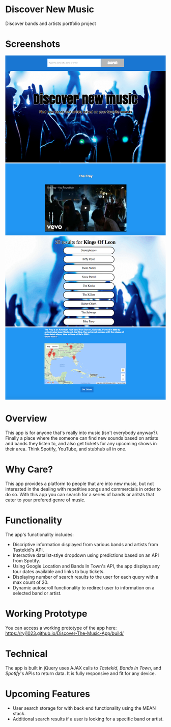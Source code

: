 <h1>Discover New Music</h1>

Discover bands and artists portfolio project

<h1>Screenshots</h1>

![Screenshot](https://github.com/ryj1023/Discover-The-Music-App/blob/master/Screenshot3.png)
![Screenshot](https://github.com/ryj1023/Discover-The-Music-App/blob/master/ScreenShot1.png)
![Screenshot](https://github.com/ryj1023/Discover-The-Music-App/blob/master/ScreenShot2.png)
![Screenshot](https://github.com/ryj1023/Discover-The-Music-App/blob/master/Screenshot4.png)

<h1>Overview</h1>

This app is for anyone that's really into music (isn't everybody anyway?). Finally a place where the someone can find new sounds based on artists and bands they listen to, and also get tickets for any upcoming shows in their area. Think Spotify, YouTube, and stubhub all in one. 

<h1>Why Care?</h1>

This app provides a platform to people that are into new music, but not interested in the dealing with repetitive songs and commercials in order to do so. With this app you can search for a series of bands or aritsts that cater to your prefered genre of music.

<h1>Functionality</h1>

The app's functionality includes:

* Discriptive information displayed from various bands and artists from Tastekid's API.
* Interactive datalist-stlye dropdown using predictions based on an API from Spotify.
* Using Google Location and Bands In Town's API, the app displays any tour dates available and links to buy tickets.
* Displaying number of search results to the user for each query with a max count of 20.
* Dynamic autoscroll functionality to redirect user to information on a selected band or artist.


<h1>Working Prototype</h1>

You can access a working prototype of the app here: https://ryj1023.github.io/Discover-The-Music-App/build/

<h1>Technical</h1>

The app is built in jQuery uses AJAX calls to *Tastekid*, *Bands In Town*, and *Spotify*'s APIs to return data. It is fully responsive and fit for any device. 

<h1>Upcoming Features</h1>

* User search storage for with back end functionality using the MEAN stack.
* Additional search results if a user is looking for a specific band or artist.
